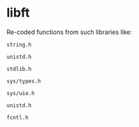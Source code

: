 # libft

Re-coded functions from such libraries like:

	string.h

	unistd.h

	stdlib.h

	sys/types.h

	sys/uio.h

	unistd.h

	fcntl.h
